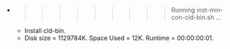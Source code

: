 * >>>>>>>>> Running inst-min-con-cld-bin.sh ...
  * Install cld-bin.
  * Disk size = 1129784K. Space Used = 12K. Runtime = 00:00:00:01.

